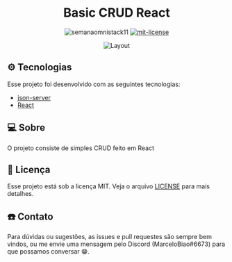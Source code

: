 <h1 align="center" style="border-radius:100px">
  Basic CRUD React
</h1>

<p align="center">
<img alt="semanaomnistack11" src="https://img.shields.io/badge/PRs-welcome-7159c1"></img>
<a href="https://github.com/marcelobiao/calculadora-react/blob/master/LICENSE">
    <img alt="mit-license" src="https://img.shields.io/badge/license-MIT-7159c1"></img>
</a>
</p>

<p align="center">
  <img alt="Layout" src=".github/layout.gif">
</p>

## :gear: Tecnologias

Esse projeto foi desenvolvido com as seguintes tecnologias:

- [json-server](https://www.npmjs.com/package/json-server)
- [React](https://reactjs.org)

## :computer: Sobre

O projeto consiste de simples CRUD feito em React

## :memo: Licença

Esse projeto está sob a licença MIT. Veja o arquivo [LICENSE](LICENSE.md) para mais detalhes.

## :phone: Contato

Para dúvidas ou sugestões, as issues e pull requestes são sempre bem vindos, ou me envie uma mensagem pelo Discord (MarceloBiao#6673) para que possamos conversar :grin:.
